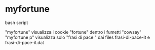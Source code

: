 # myfortune

bash script 

   "myfortune" visualizza i cookie "fortune" dentro i fumetti "cowsay"
   "myfortune p" visualizza solo "frasi di pace "  dai files
                 frasi-di-pace-it  e  frasi-di-pace-it.dat
